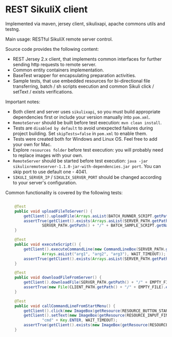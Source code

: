 REST SikuliX client
======

Implemented via maven, jersey client, sikulixapi, apache commons utils and testng.

Main usage: RESTful SikuliX remote server control.

Source code provides the following content:

 - REST Jersey 2.x client, that implements common interfaces for further sending http requests to remote server.
 - Common entity containers implementation.
 - BaseTest wrapper for encapsulating preparation activities.
 - Sample tests, that use embedded resources for bi-directional file transferring, batch / sh scripts execution and
 common Sikuli click / setText / exists verifications.

Important notes:

 - Both client and server uses `sikulixapi`, so you must build appropriate dependencies first or include your version manually into `pom.xml`.
 - `RemoteServer` should be built before test execution: `mvn clean install`.
 - Tests are `disabled by default` to avoid unexpected failures during project building. Set `skipTests=false` in `pom.xml` to enable them.
 - Tests were created both for Windows and Linux OS. Feel free to add your own for Mac.
 - Explore `resources folder` before test execution: you will probably need to replace images with your own.
 - `RemoteServer` should be started before test execution: `java -jar sikulixremoteserver-1.1.0-jar-with-dependencies.jar port`. You can skip port to use default one - 4041.
 - `SIKULI_SERVER_IP` / `SIKULIX_SERVER_PORT` should be changed according to your server's configuration.
 
Common functionality is covered by the following tests:

```java

    @Test
    public void uploadFileToServer() {
        getClient().uploadFile(Arrays.asList(BATCH_RUNNER_SCRIPT.getPath(), BATCH_SAMPLE_SCRIPT.getPath()), SERVER_PATH.getPath());
        assertTrue(getClient().exists(Arrays.asList(SERVER_PATH.getPath() + "/" + BATCH_RUNNER_SCRIPT.getName(),
                SERVER_PATH.getPath() + "/" + BATCH_SAMPLE_SCRIPT.getName())));
    }

    @Test
    public void executeScript() {
        getClient().executeCommandLine(new CommandLineBox(SERVER_PATH.getPath() + "/" + BATCH_RUNNER_SCRIPT.getName(),
                Arrays.asList("arg1", "arg2", "arg3"), WAIT_TIMEOUT));
        assertTrue(getClient().exists(Arrays.asList(SERVER_PATH.getPath() + "/" + EMPTY_FILE)));
    }

    @Test
    public void downloadFileFromServer() {
        getClient().downloadFile(SERVER_PATH.getPath() + "/" + EMPTY_FILE, CLIENT_PATH.getPath());
        assertTrue(new File(CLIENT_PATH.getPath() + "/" + EMPTY_FILE).exists());
    }

    @Test
    public void callCommandLineFromStartMenu() {
        getClient().click(new ImageBox(getResource(RESOURCE_BUTTON_START_IMAGE).getPath(), SIMILARITY), WAIT_TIMEOUT);
        getClient().setText(new ImageBox(getResource(RESOURCE_INPUT_FIND_FILES_IMAGE).getPath(), SIMILARITY),
                "cmd" + Key.ENTER, WAIT_TIMEOUT);
        assertTrue(getClient().exists(new ImageBox(getResource(RESOURCE_INPUT_CMD_IMAGE).getPath(), SIMILARITY), WAIT_TIMEOUT));
    }
```